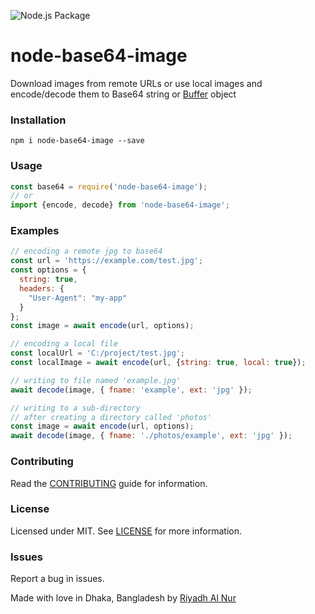 ![Node.js Package](https://github.com/riyadhalnur/node-base64-image/workflows/Node.js%20Package/badge.svg?branch=master)  

node-base64-image
=================

Download images from remote URLs or use local images and encode/decode them to Base64 string or [Buffer](https://nodejs.org/api/buffer.html) object

### Installation  
`npm i node-base64-image --save`  

### Usage  
```js
const base64 = require('node-base64-image');
// or
import {encode, decode} from 'node-base64-image';
```   

### Examples
```js
// encoding a remote jpg to base64
const url = 'https://example.com/test.jpg';
const options = {
  string: true,
  headers: {
    "User-Agent": "my-app"
  }
};
const image = await encode(url, options);

// encoding a local file
const localUrl = 'C:/project/test.jpg';
const localImage = await encode(url, {string: true, local: true});

// writing to file named 'example.jpg'
await decode(image, { fname: 'example', ext: 'jpg' });

// writing to a sub-directory
// after creating a directory called 'photos'
const image = await encode(url, options);
await decode(image, { fname: './photos/example', ext: 'jpg' });
```  

### Contributing
Read the [CONTRIBUTING](CONTRIBUTING.md) guide for information.  

### License  
Licensed under MIT. See [LICENSE](LICENSE) for more information.  

### Issues  
Report a bug in issues.   

Made with love in Dhaka, Bangladesh by [Riyadh Al Nur](https://verticalaxisbd.com)
